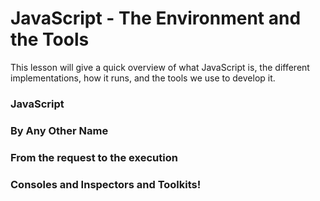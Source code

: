 # JavaScript - The Environment and the Tools

This lesson will give a quick overview of what JavaScript is, the different implementations,
how it runs, and the tools we use to develop it.

### JavaScript


### By Any Other Name


### From the request to the execution


### Consoles and Inspectors and Toolkits!

